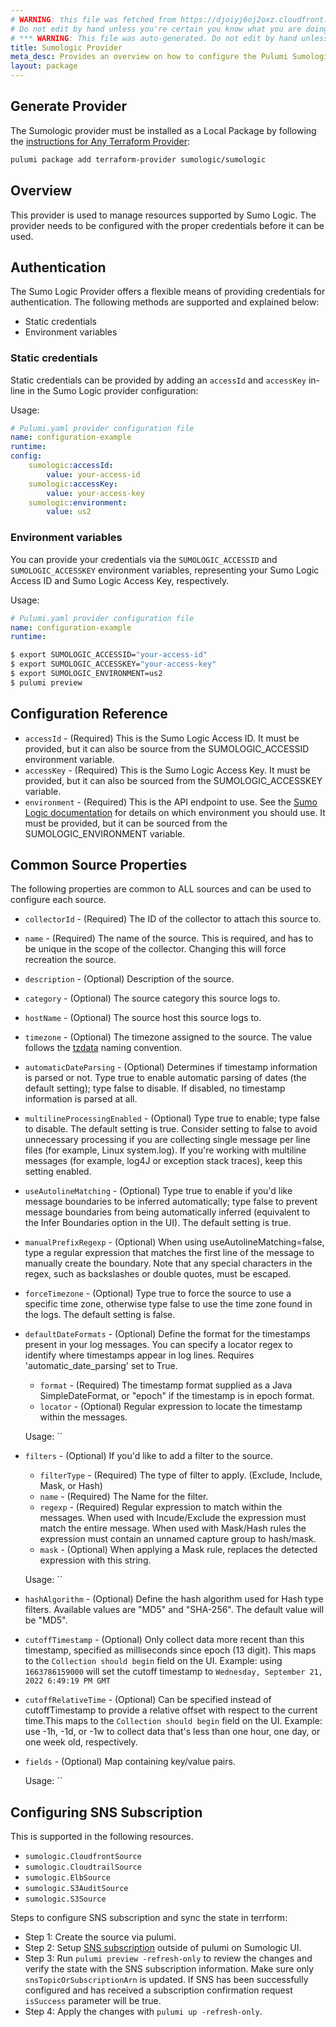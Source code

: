 ```yaml
---
# WARNING: this file was fetched from https://djoiyj6oj2oxz.cloudfront.net/docs/registry.opentofu.org/sumologic/sumologic/3.1.5/index.md
# Do not edit by hand unless you're certain you know what you are doing!
# *** WARNING: This file was auto-generated. Do not edit by hand unless you're certain you know what you are doing! ***
title: Sumologic Provider
meta_desc: Provides an overview on how to configure the Pulumi Sumologic provider.
layout: package
---
```


## Generate Provider

The Sumologic provider must be installed as a Local Package by following the [instructions for Any Terraform Provider](https://www.pulumi.com/registry/packages/terraform-provider/):

```bash
pulumi package add terraform-provider sumologic/sumologic
```
## Overview

This provider is used to manage resources supported by Sumo Logic. The provider needs to be configured with the proper credentials before it can be used.
## Authentication
The Sumo Logic Provider offers a flexible means of providing credentials for authentication. The following methods are supported and explained below:

- Static credentials
- Environment variables
### Static credentials
Static credentials can be provided by adding an `accessId` and `accessKey` in-line in the Sumo Logic provider configuration:

Usage:
```yaml
# Pulumi.yaml provider configuration file
name: configuration-example
runtime:
config:
    sumologic:accessId:
        value: your-access-id
    sumologic:accessKey:
        value: your-access-key
    sumologic:environment:
        value: us2

```
### Environment variables
You can provide your credentials via the `SUMOLOGIC_ACCESSID` and `SUMOLOGIC_ACCESSKEY` environment variables, representing your Sumo Logic Access ID and Sumo Logic Access Key, respectively.

Usage:
```yaml
# Pulumi.yaml provider configuration file
name: configuration-example
runtime:

```

```bash
$ export SUMOLOGIC_ACCESSID="your-access-id"
$ export SUMOLOGIC_ACCESSKEY="your-access-key"
$ export SUMOLOGIC_ENVIRONMENT=us2
$ pulumi preview
```
## Configuration Reference
- `accessId` - (Required) This is the Sumo Logic Access ID. It must be provided, but it can also be source from the SUMOLOGIC_ACCESSID environment variable.
- `accessKey` - (Required) This is the Sumo Logic Access Key. It must be provided, but it can also be sourced from the SUMOLOGIC_ACCESSKEY variable.
- `environment` - (Required) This is the API endpoint to use. See the [Sumo Logic documentation](https://help.sumologic.com/APIs/General_API_Information/Sumo_Logic_Endpoints_and_Firewall_Security) for details on which environment you should use. It must be provided, but it can be sourced from the SUMOLOGIC_ENVIRONMENT variable.
## Common Source Properties

The following properties are common to ALL sources and can be used to configure each source.

- `collectorId` - (Required) The ID of the collector to attach this source to.
- `name` - (Required) The name of the source. This is required, and has to be unique in the scope of the collector. Changing this will force recreation the source.
- `description` - (Optional) Description of the source.
- `category` - (Optional) The source category this source logs to.
- `hostName` - (Optional) The source host this source logs to.
- `timezone` - (Optional) The timezone assigned to the source. The value follows the [tzdata](https://en.wikipedia.org/wiki/Tz_database) naming convention.
- `automaticDateParsing` - (Optional) Determines if timestamp information is parsed or not. Type true to enable automatic parsing of dates (the default setting); type false to disable. If disabled, no timestamp information is parsed at all.
- `multilineProcessingEnabled` - (Optional) Type true to enable; type false to disable. The default setting is true. Consider setting to false to avoid unnecessary processing if you are collecting single message per line files (for example, Linux system.log). If you're working with multiline messages (for example, log4J or exception stack traces), keep this setting enabled.
- `useAutolineMatching` - (Optional) Type true to enable if you'd like message boundaries to be inferred automatically; type false to prevent message boundaries from being automatically inferred (equivalent to the Infer Boundaries option in the UI). The default setting is true.
- `manualPrefixRegexp` - (Optional) When using useAutolineMatching=false, type a regular expression that matches the first line of the message to manually create the boundary. Note that any special characters in the regex, such as backslashes or double quotes, must be escaped.
- `forceTimezone` - (Optional) Type true to force the source to use a specific time zone, otherwise type false to use the time zone found in the logs. The default setting is false.
- `defaultDateFormats` - (Optional) Define the format for the timestamps present in your log messages. You can specify a locator regex to identify where timestamps appear in log lines. Requires 'automatic_date_parsing' set to True.
  + `format` - (Required) The timestamp format supplied as a Java SimpleDateFormat, or "epoch" if the timestamp is in epoch format.
  + `locator` - (Optional) Regular expression to locate the timestamp within the messages.

  Usage:
  ``
- `filters` - (Optional) If you'd like to add a filter to the source.
  + `filterType` - (Required) The type of filter to apply. (Exclude, Include, Mask, or Hash)
  + `name` - (Required) The Name for the filter.
  + `regexp` - (Required) Regular expression to match within the messages. When used with Incude/Exclude the expression must match the entire message. When used with Mask/Hash rules the expression must contain an unnamed capture group to hash/mask.
  + `mask` - (Optional) When applying a Mask rule, replaces the detected expression with this string.

  Usage:
  ``
- `hashAlgorithm` - (Optional) Define the hash algorithm used for Hash type filters. Available values are "MD5" and "SHA-256". The default value will be "MD5".
- `cutoffTimestamp` - (Optional) Only collect data more recent than this timestamp, specified as milliseconds since epoch (13 digit). This maps to the `Collection should begin` field on the UI. Example: using `1663786159000` will set the cutoff timestamp to `Wednesday, September 21, 2022 6:49:19 PM GMT`
- `cutoffRelativeTime` - (Optional) Can be specified instead of cutoffTimestamp to provide a relative offset with respect to the current time.This maps to the `Collection should begin` field on the UI. Example: use -1h, -1d, or -1w to collect data that's less than one hour, one day, or one week old, respectively.
- `fields` - (Optional) Map containing key/value pairs.

  Usage:
  ``
## Configuring SNS Subscription
This is supported in the following resources.
- `sumologic.CloudfrontSource`
- `sumologic.CloudtrailSource`
- `sumologic.ElbSource`
- `sumologic.S3AuditSource`
- `sumologic.S3Source`

Steps to configure SNS subscription and sync the state in terrform:
- Step 1: Create the source via pulumi.
- Step 2: Setup [SNS subscription](https://help.sumologic.com/03Send-Data/Sources/02Sources-for-Hosted-Collectors/Amazon-Web-Services/AWS_Sources#set-up-sns-in-aws-highly-recommended) outside of pulumi on Sumologic UI.
- Step 3: Run `pulumi preview -refresh-only` to review the changes and verify the state with the SNS subscription information. Make sure only `snsTopicOrSubscriptionArn` is updated. If SNS has been successfully configured and has received a subscription confirmation request `isSuccess` parameter will be true.
- Step 4: Apply the changes with `pulumi up -refresh-only`.